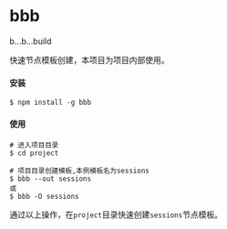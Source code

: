 # bbb
b...b...build

快速节点模板创建，本项目为项目内部使用。



#### 安装

```
$ npm install -g bbb
```



#### 使用

```
# 进入项目目录
$ cd project

# 项目目录创建模板,本例模板名为sessions
$ bbb --out sessions
或
$ bbb -O sessions
```

通过以上操作，在`project`目录快速创建`sessions`节点模板。